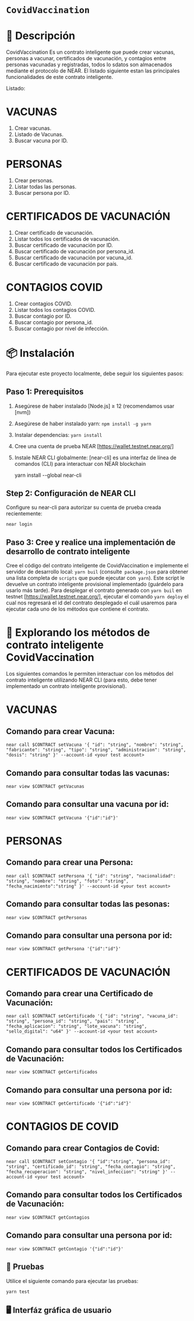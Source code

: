 # `CovidVaccination`

📄 Descripción
==================
CovidVaccination Es un contrato inteligente que puede crear vacunas, personas a vacunar, certificados de vacunación, y contagios entre personas vacunadas y registradas, todos lo sdatos son almacenados mediante el protocolo de NEAR.
El listado siguiente estan las principales funcionalidades de este contrato inteligente.

Listado:

VACUNAS
=============
1. Crear vacunas.
2. Listado de Vacunas.
3. Buscar vacuna por ID.


PERSONAS
=============
1. Crear personas.
2. Listar todas las personas.
3. Buscar persona por ID.


CERTIFICADOS DE VACUNACIÓN
=============
1. Crear certificado de vacunación.
2. Listar todos los certificados de vacunación.
3. Buscar certificado de vacunación por ID.
4. Buscar certificado de vacunación por persona_id.
5. Buscar certificado de vacunación por vacuna_id.
6. Buscar certificado de vacunación por país.


CONTAGIOS COVID
=============
1. Crear contagios COVID.
2. Listar todos los contagios COVID.
3. Buscar contagio por ID.
4. Buscar contagio por persona_id.
5. Buscar contagio por nivel de infección.


📦 Instalación
================

Para ejecutar este proyecto localmente, debe seguir los siguientes pasos:

Paso 1: Prerequisitos
------------------------------

1. Asegúrese de haber instalado [Node.js] ≥ 12 (recomendamos usar [nvm])
2. Asegúrese de haber instalado yarn: `npm install -g yarn`
3. Instalar dependencias: `yarn install`
4. Cree una cuenta de prueba NEAR [https://wallet.testnet.near.org/]
5. Instale NEAR CLI globalmente: [near-cli] es una interfaz de línea de comandos (CLI) para interactuar con NEAR blockchain

    yarn install --global near-cli

Step 2: Configuración de NEAR CLI
-------------------------------

Configure su near-cli para autorizar su cuenta de prueba creada recientemente:

    near login

Paso 3: Cree y realice una implementación de desarrollo de contrato inteligente
--------------------------------

Cree el código del contrato inteligente de CovidVaccination e implemente el servidor de desarrollo local: `yarn buil` (consulte` package.json` para obtener una lista completa de `scripts` que puede ejecutar con` yarn`). Este script le devuelve un contrato inteligente provisional implementado (guárdelo para usarlo más tarde). Para desplegar el contrato generado con `yarn buil` en testnet [https://wallet.testnet.near.org/], ejecutar el comando `yarn deploy` el cual nos regresará el id del contrato desplegado el cuál usaremos para ejecutar cada uno de los métodos que contiene el contrato.

📑 Explorando los métodos de contrato inteligente CovidVaccination
==================

Los siguientes comandos le permiten interactuar con los métodos del contrato inteligente utilizando NEAR CLI (para esto, debe tener implementado un contrato inteligente provisional).

VACUNAS
=================
Comando para crear Vacuna: 
--------------------------------------------
    near call $CONTRACT setVacuna '{ "id": "string", "nombre": "string", "fabricante": "string", "tipo": "string", "administracion": "string", "dosis": "string" }' --account-id <your test account>

Comando para consultar todas las vacunas:
--------------------------------------------
    near view $CONTRACT getVacunas

Comando para consultar una vacuna por id:
--------------------------------------------
    near view $CONTRACT getVacuna '{"id":"id"}'


PERSONAS
=================
Comando para crear una Persona: 
--------------------------------------------
    near call $CONTRACT setPersona '{ "id": "string", "nacionalidad": "string", "nombre": "string", "foto": "string", "fecha_nacimiento":"string" }' --account-id <your test account>

Comando para consultar todas las pesonas:
--------------------------------------------
    near view $CONTRACT getPersonas

Comando para consultar una persona por id:
--------------------------------------------
    near view $CONTRACT getPersona '{"id":"id"}'


CERTIFICADOS DE VACUNACIÓN
=================
Comando para crear una Certificado de Vacunación: 
--------------------------------------------
    near call $CONTRACT setCertificado '{ "id": "string", "vacuna_id": "string", "persona_id": "string", "pais": "string", "fecha_aplicacion": "string", "lote_vacuna": "string", "sello_digital": "u64" }' --account-id <your test account>

Comando para consultar todos los Certificados de Vacunación:
--------------------------------------------
    near view $CONTRACT getCertificados

Comando para consultar una persona por id:
--------------------------------------------
    near view $CONTRACT getCertificado '{"id":"id"}'


CONTAGIOS DE COVID
=================
Comando para crear Contagios de Covid: 
--------------------------------------------
    near call $CONTRACT setContagio '{ "id":"string", "persona_id": "string", "certificado_id": "string", "fecha_contagio": "string", "fecha_recuperacion": "string", "nivel_infeccion": "string" }' --account-id <your test account>

Comando para consultar todos los Certificados de Vacunación:
--------------------------------------------
    near view $CONTRACT getContagios

Comando para consultar una persona por id:
--------------------------------------------
    near view $CONTRACT getContagio '{"id":"id"}'



🤖 Pruebas
--------------------------------
Utilice el siguiente comando para ejecutar las pruebas:

    yarn test

🖥️ Interfáz gráfica de usuario
--------------------------------
